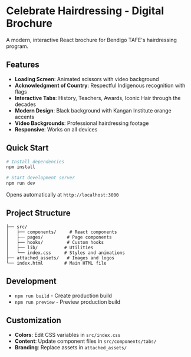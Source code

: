 # Celebrate Hairdressing - Digital Brochure

A modern, interactive React brochure for Bendigo TAFE's hairdressing program.

## Features

- **Loading Screen**: Animated scissors with video background
- **Acknowledgment of Country**: Respectful Indigenous recognition with flags
- **Interactive Tabs**: History, Teachers, Awards, Iconic Hair through the decades
- **Modern Design**: Black background with Kangan Institute orange accents
- **Video Backgrounds**: Professional hairdressing footage
- **Responsive**: Works on all devices

## Quick Start

```bash
# Install dependencies
npm install

# Start development server
npm run dev
```

Opens automatically at `http://localhost:3000`

## Project Structure

```
├── src/
│   ├── components/     # React components
│   ├── pages/         # Page components
│   ├── hooks/         # Custom hooks
│   ├── lib/          # Utilities
│   └── index.css     # Styles and animations
├── attached_assets/   # Images and logos
└── index.html        # Main HTML file
```

## Development

- `npm run build` - Create production build
- `npm run preview` - Preview production build

## Customization

- **Colors**: Edit CSS variables in `src/index.css`
- **Content**: Update component files in `src/components/tabs/`
- **Branding**: Replace assets in `attached_assets/`